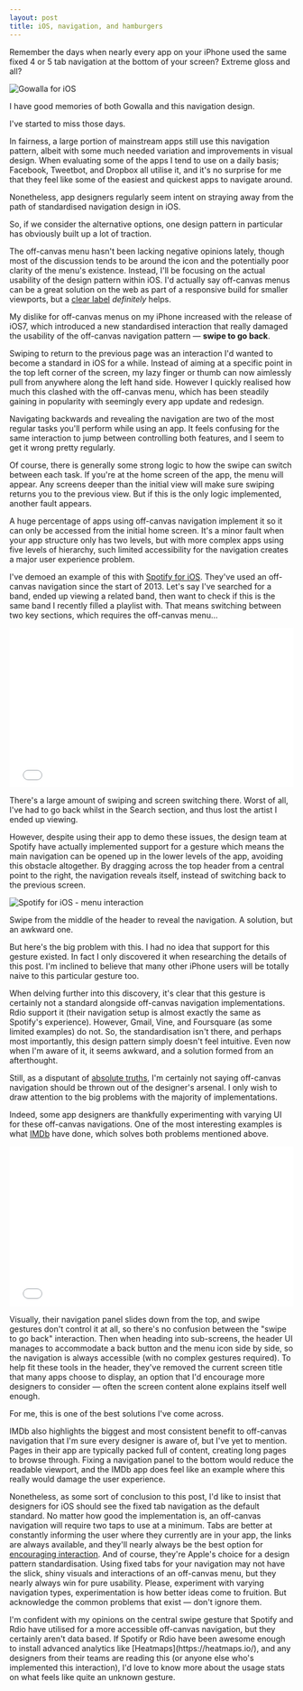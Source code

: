 ```yaml
---
layout: post
title: iOS, navigation, and hamburgers
---
```

Remember the days when nearly every app on your iPhone used the same fixed 4 or 5 tab navigation at the bottom of your screen? Extreme gloss and all?

<aside class="blog-image full-width-image">
	<img src="/images/posts/gowalla.jpg" alt="Gowalla for iOS" class="gowalla-image" />
	<p class="image-caption">I have good memories of both Gowalla and this navigation design.</p>
</aside>

I've started to miss those days.

In fairness, a large portion of mainstream apps still use this navigation pattern, albeit with some much needed variation and improvements in visual design. When evaluating some of the apps I tend to use on a daily basis; Facebook, Tweetbot, and Dropbox all utilise it, and it's no surprise for me that they feel like some of the easiest and quickest apps to navigate around.

Nonetheless, app designers regularly seem intent on straying away from the path of standardised navigation design in iOS.

So, if we consider the alternative options, one design pattern in particular has obviously built up a lot of traction.

The off-canvas menu hasn't been lacking negative opinions lately, though most of the discussion tends to be around the icon and the potentially poor clarity of the menu's existence. Instead, I'll be focusing on the actual usability of the design pattern within iOS. I'd actually say off-canvas menus can be a great solution on the web as part of a responsive build for smaller viewports, but a [clear label](http://exisweb.net/menu-eats-hamburger) *definitely* helps.

My dislike for off-canvas menus on my iPhone increased with the release of iOS7, which introduced a new standardised interaction that really damaged the usability of the off-canvas navigation pattern — **swipe to go back**.

Swiping to return to the previous page was an interaction I'd wanted to become a standard in iOS for a while. Instead of aiming at a specific point in the top left corner of the screen, my lazy finger or thumb can now aimlessly pull from anywhere along the left hand side. However I quickly realised how much this clashed with the off-canvas menu, which has been steadily gaining in popularity with seemingly every app update and redesign.

Navigating backwards and revealing the navigation are two of the most regular tasks you'll perform while using an app. It feels confusing for the same interaction to jump between controlling both features, and I seem to get it wrong pretty regularly.

Of course, there is generally some strong logic to how the swipe can switch between each task. If you're at the home screen of the app, the menu will appear. Any screens deeper than the initial view will make sure swiping returns you to the previous view. But if this is the only logic implemented, another fault appears.

A huge percentage of apps using off-canvas navigation implement it so it can only be accessed from the initial home screen. It's a minor fault when your app structure only has two levels, but with more complex apps using five levels of hierarchy, such limited accessibility for the navigation creates a major user experience problem.

I've demoed an example of this with [Spotify for iOS](https://itunes.apple.com/gb/app/spotify-music/id324684580?mt=8 "Spotify in the App Store"). They've used an off-canvas navigation since the start of 2013. Let's say I've searched for a band, ended up viewing a related band, then want to check if this is the same band I recently filled a playlist with. That means switching between two key sections, which requires the off-canvas menu&hellip;

<section class="dark-vid-wrap">
	<div>
		<style>.embed-container { position: relative; padding-bottom: 56.25%; padding-top: 0; height: 0; overflow: hidden; max-width: 100%; height: auto; } .embed-container iframe, .embed-container object, .embed-container embed { position: absolute; top: 0; left: 0; width: 100%; height: 100%; }</style>
		<div class='embed-container'>
			<iframe src="//player.vimeo.com/video/93538183" frameborder="0" webkitallowfullscreen mozallowfullscreen allowfullscreen></iframe>
		</div>
	</div>
</section>

There's a large amount of swiping and screen switching there. Worst of all, I've had to go back whilst in the Search section, and thus lost the artist I ended up viewing.

However, despite using their app to demo these issues, the design team at Spotify have actually implemented support for a gesture which means the main navigation can be opened up in the lower levels of the app, avoiding this obstacle altogether. By dragging across the top header from a central point to the right, the navigation reveals itself, instead of switching back to the previous screen.

<aside class="blog-image full-width-image">
	<img src="/images/posts/spotify-swipe.jpg" alt="Spotify for iOS - menu interaction" class="spotify-swipe-image" />
	<p class="image-caption">Swipe from the middle of the header to reveal the navigation. A solution, but an awkward one.</p>
</aside>

But here's the big problem with this. I had no idea that support for this gesture existed. In fact I only discovered it when researching the details of this post. I'm inclined to believe that many other iPhone users will be totally naive to this particular gesture too.

When delving further into this discovery, it's clear that this gesture is certainly not a standard alongside off-canvas navigation implementations. Rdio support it (their navigation setup is almost exactly the same as Spotify's experience). However, Gmail, Vine, and Foursquare (as some limited examples) do not. So, the standardisation isn't there, and perhaps most importantly, this design pattern simply doesn't feel intuitive. Even now when I'm aware of it, it seems awkward, and a solution formed from an afterthought.

Still, as a disputant of [absolute truths](/writing/never-use/), I'm certainly not saying off-canvas navigation should be thrown out of the designer's arsenal. I only wish to draw attention to the big problems with the majority of implementations.

Indeed, some app designers are thankfully experimenting with varying UI for these off-canvas navigations. One of the most interesting examples is what [IMDb](https://itunes.apple.com/gb/app/imdb-movies-tv/id342792525?mt=8 "IMDb for iOS") have done, which solves both problems mentioned above.</p>

<section class="dark-vid-wrap">
	<div>
		<style>.embed-container { position: relative; padding-bottom: 56.25%; padding-top: 0; height: 0; overflow: hidden; max-width: 100%; height: auto; } .embed-container iframe, .embed-container object, .embed-container embed { position: absolute; top: 0; left: 0; width: 100%; height: 100%; }</style>
		<div class='embed-container'>
			<iframe src="//player.vimeo.com/video/94083346" frameborder="0" webkitallowfullscreen mozallowfullscreen allowfullscreen></iframe>
		</div>
	</div>
</section>

Visually, their navigation panel slides down from the top, and swipe gestures don't control it at all, so there's no confusion between the "swipe to go back" interaction. Then when heading into sub-screens, the header UI manages to accommodate a back button and the menu icon side by side, so the navigation is always accessible (with no complex gestures required). To help fit these tools in the header, they've removed the current screen title that many apps choose to display, an option that I'd encourage more designers to consider — often the screen content alone explains itself well enough.

For me, this is one of the best solutions I've come across.

IMDb also highlights the biggest and most consistent benefit to off-canvas navigation that I'm sure every designer is aware of, but I've yet to mention. Pages in their app are typically packed full of content, creating long pages to browse through. Fixing a navigation panel to the bottom would reduce the readable viewport, and the IMDb app does feel like an example where this really would damage the user experience.

Nonetheless, as some sort of conclusion to this post, I'd like to insist that designers for iOS should see the fixed tab navigation as the default standard. No matter how good the implementation is, an off-canvas navigation will require two taps to use at a minimum. Tabs are better at constantly informing the user where they currently are in your app, the links are always available, and they'll nearly always be the best option for [encouraging interaction](http://thenextweb.com/dd/2014/04/08/ux-designers-side-drawer-navigation-costing-half-user-engagement/). And of course, they're Apple's choice for a design pattern standardisation. Using fixed tabs for your navigation may not have the slick, shiny visuals and interactions of an off-canvas menu, but they nearly always win for pure usability. Please, experiment with varying navigation types, experimentation is how better ideas come to fruition. But acknowledge the common problems that exist — don't ignore them.

<footer class="footnotes">
	I'm confident with my opinions on the central swipe gesture that Spotify and Rdio have utilised for a more accessible off-canvas navigation, but they certainly aren't data based. If Spotify or Rdio have been awesome enough to install advanced analytics like [Heatmaps](https://heatmaps.io/), and any designers from their teams are reading this (or anyone else who's implemented this interaction), I'd love to know more about the usage stats on what feels like quite an unknown gesture.
</footer>